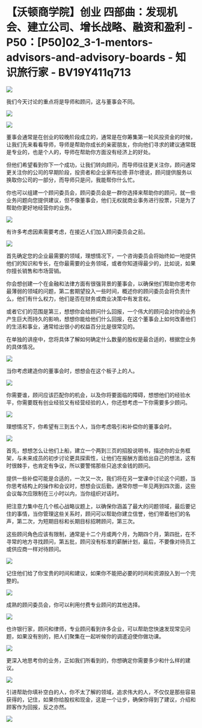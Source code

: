# 【沃顿商学院】创业 四部曲：发现机会、建立公司、增长战略、融资和盈利 - P50：[P50]02_3-1-mentors-advisors-and-advisory-boards - 知识旅行家 - BV19Y411q713

![](img/af57f26bac4e2a7a2b3ff7121008f9f0_0.png)

我们今天讨论的重点将是导师和顾问，这与董事会不同。

![](img/af57f26bac4e2a7a2b3ff7121008f9f0_2.png)

![](img/af57f26bac4e2a7a2b3ff7121008f9f0_3.png)

董事会通常是在创业的较晚阶段成立的，通常是在你筹集第一轮风投资金的时候，让我们先来看看导师，导师是帮助你成长的亲密朋友，你向他们寻求的建议通常既是专业的，也是个人的，导师在帮助你方面没有经济上的好处。

但他们希望看到你下一个成功，让我们转向顾问，而导师往往更关注你，顾问通常更关注你的公司的早期阶段，投资者和企业家布拉德·菲尔德说，顾问提供服务以换取你公司的一部分，而导师只是问，我能帮你什么忙。

你也可以组建一个顾问委员会，顾问委员会是一群你选择来帮助你的顾问，就一些业务问题向您提供建议，但不像董事会，他们无权就商业事务进行投票，只是为了帮助你更好地经营你的业务。



![](img/af57f26bac4e2a7a2b3ff7121008f9f0_5.png)

有许多考虑因素需要考虑，在接近人们加入顾问委员会之前。

![](img/af57f26bac4e2a7a2b3ff7121008f9f0_7.png)

首先确定您的企业最需要的领域，理想情况下，一个咨询委员会将始终如一地提供他们的知识和专长，在你最需要的业务领域，或者你知道得最少的，比如说，如果你擅长销售和市场营销。

你会想创建一个在金融和法律方面有很强背景的董事会，以确保他们帮助你思考你最薄弱的领域的问题，第二套期望投入一些时间，概述你的顾问委员会将负责什么，他们有什么权力，他们是否在财务或商业决策中有发言权。

或者它们的范围是第三，想想你会给顾问什么回报，一个伟大的顾问会对你的业务产生巨大而持久的影响，想想你能给他们什么回报，在这个董事会上如何改善他们的生活和事业，通常给出很小的权益百分比是很常见的。

在单独的讲座中，您将具体了解如何确定什么数量的股权是最合适的，根据您业务的具体情况。

![](img/af57f26bac4e2a7a2b3ff7121008f9f0_9.png)

当你考虑建造你的董事会时，想想会在这个板子上的人。

![](img/af57f26bac4e2a7a2b3ff7121008f9f0_11.png)

你需要谁，顾问应该匹配你的机会，以及你将要面临的障碍，想想他们的经验水平，你需要既有创业经验又有经营经验的人，你还想考虑一下你需要多少顾问。



![](img/af57f26bac4e2a7a2b3ff7121008f9f0_13.png)

理想情况下，你希望有三到五个人，当你考虑吸引和补偿你的董事会时。

![](img/af57f26bac4e2a7a2b3ff7121008f9f0_15.png)

首先，想想怎么让他们上船，建立一个两到三页的招股说明书，描述你的业务框架，与未来成员的初步讨论更具探索性，让他们在报酬方面给出自己的想法，这有时很棘手，也肯定有争议，所以要警惕那些只追求金钱的顾问。

提供一些补偿可能是合适的，一次又一次，我们将在另一堂课中讨论这个问题，当你思考结构上的操作和会议时，想想会议后勤，通常你想一年见两到四次面，这些会议每次应限制在三小时以内，当你组织对话时。

把注意力集中在几个核心战略议题上，以确保你涵盖了最大的问题领域，最后要记住的事情，当你管理这些关系时，顾问可以帮助你建立信誉，他们带着他们的名声，第二次，为短期目标和长期目标招聘顾问，第三次。

这些顾问角色应该有限制，通常是十二个月或两个月，为期四个月，第四批，在不寻常的地方寻找顾问，第五批，顾问没有标准的薪酬计划，最后，不要像对待员工或供应商一样对待顾问。



![](img/af57f26bac4e2a7a2b3ff7121008f9f0_17.png)

记住他们给了你宝贵的时间和建议，如果你不能把必要的时间和资源投入到一个完整的。

![](img/af57f26bac4e2a7a2b3ff7121008f9f0_19.png)

成熟的顾问委员会，你可以利用付费专业顾问的其他选择。

![](img/af57f26bac4e2a7a2b3ff7121008f9f0_21.png)

也许银行家，顾问和律师，专业顾问看到许多企业，可以帮助您快速发现常见问题，如果没有别的，把人们聚集在一起听候你的调遣迫使你做功课。



![](img/af57f26bac4e2a7a2b3ff7121008f9f0_23.png)

更深入地思考你的业务，正如我们所看到的，你想确定你需要多少和什么样的建议。

![](img/af57f26bac4e2a7a2b3ff7121008f9f0_25.png)

引进帮助你填补空白的人，你不太了解的领域，追求伟大的人，不仅仅是那些容易获得的，记住，如果你给股权和现金，这是一个让步，确保你得到了建议，介绍和顾客作为回报，反之亦然。



![](img/af57f26bac4e2a7a2b3ff7121008f9f0_27.png)